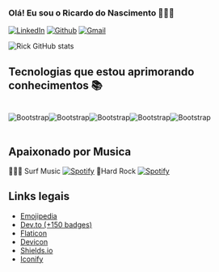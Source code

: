 
### Olá! Eu sou o Ricardo do Nascimento 👨🏻‍💻

[![LinkedIn](https://img.shields.io/badge/LinkedIn-0077B5?style=for-the-badge&logo=linkedin&logoColor=white)](https://www.linkedin.com/in/ricardo-nascimento-24619892/?lipi=urn%3Ali%3Apage%3Ad_flagship3_feed%3B0AxbNP7qSRG4Tc1yzdV4wg%3D%3D)
[![Github](https://img.shields.io/badge/GitHub-100000?style=for-the-badge&logo=github&logoColor=white)](https://github.com/RickNasc-TI)
[![Gmail](https://img.shields.io/badge/Gmail-D14836?style=for-the-badge&logo=gmail&logoColor=white)]()                

![Rick GitHub stats](https://github-readme-stats.vercel.app/api?username=RickNasc-TI&show_icons=true&theme=merko)

## Tecnologias que estou aprimorando conhecimentos 📚

<div style="display: inline_block"><br/>
  <img alig="center" alt="Bootstrap" src="https://img.shields.io/badge/Bootstrap-563D7C?style=for-the-badge&logo=bootstrap&logoColor=white"/><img alig="center" alt="Bootstrap" src="https://img.shields.io/badge/MySQL-00000F?style=for-the-badge&logo=mysql&logoColor=white"/><img alig="center" alt="Bootstrap" src="https://img.shields.io/badge/Python-14354C?style=for-the-badge&logo=python&logoColor=white"/><img alig="center" alt="Bootstrap" src="https://img.shields.io/badge/JavaScript-F7DF1E?style=for-the-badge&logo=javascript&logoColor=black"/><img alig="center" alt="Bootstrap" src="https://img.shields.io/badge/Microsoft_Excel-217346?style=for-the-badge&logo=microsoft-excel&logoColor=white"/> 
</div>


<br/>

## Apaixonado por Musica
 🏄🏻‍♂️ Surf Music [![Spotify](https://img.shields.io/badge/Spotify-1ED760?&style=for-the-badge&logo=spotify&logoColor=white)](https://open.spotify.com/playlist/2OSYMAiDYWmswbyQFnG25C?si=0d2bfefc47ea43a2)   🎸Hard Rock [![Spotify](https://img.shields.io/badge/Spotify-1ED760?&style=for-the-badge&logo=spotify&logoColor=white)](https://open.spotify.com/playlist/7zcw0VKGXieY1FNnS2Drtx?si=jYkl06T6T96ZvrHSxKNlIQ)   


## Links legais

- [Emojipedia](https://emojipedia.org/)
- [Dev.to (+150 badges)](https://dev.to/envoy_/150-badges-for-github-pnk)
- [Flaticon](https://www.flaticon.com/)
- [Devicon](https://devicon.dev/)
- [Shields.io](https://shields.io/badges)
- [Iconify](https://iconify.design/)

